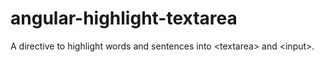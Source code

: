 angular-highlight-textarea
==========================

A directive to highlight words and sentences into &lt;textarea> and &lt;input>.
